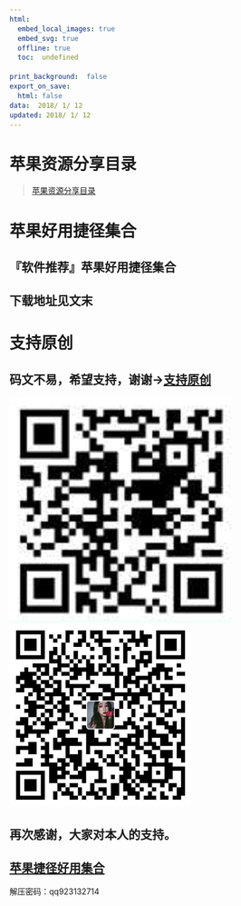 ```yaml
---
html:
  embed_local_images: true
  embed_svg: true
  offline: true
  toc:  undefined

print_background:  false
export_on_save:
  html: false
data:  2018/ 1/ 12
updated: 2018/ 1/ 12
---
```


# 苹果资源分享目录

> [苹果资源分享目录](https://blog.csdn.net/qq923132714/article/details/86224037 "苹果资源分享目录")


# 苹果好用捷径集合

## 『软件推荐』苹果好用捷径集合


## 下载地址见文末

# 支持原创
## 码文不易，希望支持，谢谢->**[支持原创](http://blog.csdn.net/qq923132714/article/details/79399145)**
![微信支付](https://raw.githubusercontent.com/923132714/my_picture/master/blog/support/weixin.png)![微信支付](https://raw.githubusercontent.com/923132714/my_picture/master/blog/support/支付宝.png)
## 再次感谢，大家对本人的支持。



## [苹果捷径好用集合](http://u16848854.ctfile.net/fs/16848854-330730938 "苹果捷径好用集合")


解压密码：qq923132714
